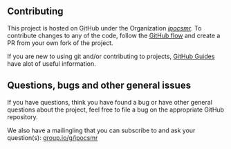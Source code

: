 
## Contributing

This project is hosted on GitHub under the Organization [_ipocsmr_][orgurl].
To contribute changes to any of the code, follow the [GitHub flow][flowurl]
and create a PR from your own fork of the project.

If you are new to using git and/or contributing to projects,
[GitHub Guides][gg] have alot of useful information.

## Questions, bugs and other general issues

If you have questions, think you have found a bug or have other general
questions about the project, feel free to file a bug on the appropriate
GitHub repository.

We also have a mailingling that you can subscribe to and ask your
question(s): [group.io/g/ipocsmr](https://groups.io/g/ipocsmr)

[orgurl]: https://github.com/ipocsmr
[flowurl]: https://guides.github.com/introduction/flow/
[gg]: https://guides.github.com
